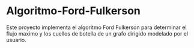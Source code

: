 # Algoritmo-Ford-Fulkerson
Este proyecto implementa el algoritmo Ford Fulkerson para determinar el flujo maximo y los cuellos de botella de un grafo dirigido  modelado por el usuario.
